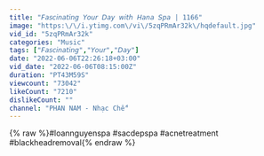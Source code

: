 ```yaml
---
title: "𝘍𝘢𝘴𝘤𝘪𝘯𝘢𝘵𝘪𝘯𝘨 𝘠𝘰𝘶𝘳 𝘋𝘢𝘺 𝘸𝘪𝘵𝘩 𝘏𝘢𝘯𝘢 𝘚𝘱𝘢 | 1166"
image: "https:\/\/i.ytimg.com\/vi\/5zqPRmAr32k\/hqdefault.jpg"
vid_id: "5zqPRmAr32k"
categories: "Music"
tags: ["𝘍𝘢𝘴𝘤𝘪𝘯𝘢𝘵𝘪𝘯𝘨","𝘠𝘰𝘶𝘳","𝘋𝘢𝘺"]
date: "2022-06-06T22:26:18+03:00"
vid_date: "2022-06-06T08:15:00Z"
duration: "PT43M59S"
viewcount: "73042"
likeCount: "7210"
dislikeCount: ""
channel: "PHAN NAM - Nhạc Chế"
---
```

{% raw %}#loannguyenspa #sacdepspa #acnetreatment #blackheadremoval{% endraw %}
